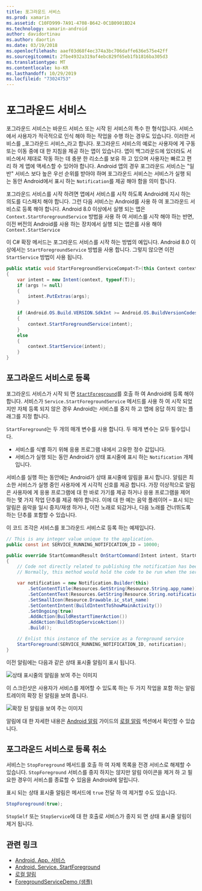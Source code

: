 ```yaml
---
title: 포그라운드 서비스
ms.prod: xamarin
ms.assetid: C10FD999-7A91-4708-B642-0C1B0901BD24
ms.technology: xamarin-android
author: davidortinau
ms.author: daortin
ms.date: 03/19/2018
ms.openlocfilehash: aaef03d68f4ec374a3bc706daffe636e575e42ff
ms.sourcegitcommit: 2fbe4932a319af4ebc829f65eb1fb1816ba305d3
ms.translationtype: MT
ms.contentlocale: ko-KR
ms.lasthandoff: 10/29/2019
ms.locfileid: "73024753"
---
```

# <a name="foreground-services"></a>포그라운드 서비스

포그라운드 서비스는 바운드 서비스 또는 시작 된 서비스의 특수 한 형식입니다. 서비스에서 사용자가 적극적으로 인식 해야 하는 작업을 수행 하는 경우도 있습니다. 이러한 서비스를 _포그라운드 서비스_라고 합니다. 포그라운드 서비스의 예로는 사용자에 게 구동 또는 이동 중에 대 한 지침을 제공 하는 앱이 있습니다. 앱이 백그라운드에 있더라도 서비스에서 제대로 작동 하는 데 충분 한 리소스를 보유 하 고 있으며 사용자는 빠르고 편리 하 게 앱에 액세스할 수 있어야 합니다. Android 앱의 경우 포그라운드 서비스는 "일반" 서비스 보다 높은 우선 순위를 받아야 하며 포그라운드 서비스는 서비스가 실행 되는 동안 Android에서 표시 하는 `Notification`를 제공 해야 함을 의미 합니다.

포그라운드 서비스를 시작 하려면 앱에서 서비스를 시작 하도록 Android에 지시 하는 의도를 디스패치 해야 합니다. 그런 다음 서비스는 Android를 사용 하 여 포그라운드 서비스로 등록 해야 합니다. Android 8.0 이상에서 실행 되는 앱은 `Context.StartForegroundService` 방법을 사용 하 여 서비스를 시작 해야 하는 반면, 이전 버전의 Android를 사용 하는 장치에서 실행 되는 앱은를 사용 해야 `Context.StartService`

이 C# 확장 메서드는 포그라운드 서비스를 시작 하는 방법의 예입니다. Android 8.0 이상에서는 `StartForegroundService` 방법을 사용 합니다. 그렇지 않으면 이전 `StartService` 방법이 사용 됩니다.

```csharp
public static void StartForegroundServiceCompat<T>(this Context context, Bundle args = null) where T : Service
{
    var intent = new Intent(context, typeof(T));
    if (args != null) 
    {
        intent.PutExtras(args);
    }

    if (Android.OS.Build.VERSION.SdkInt >= Android.OS.BuildVersionCodes.O)
    {
        context.StartForegroundService(intent);
    }
    else
    {
        context.StartService(intent);
    }
}
```

## <a name="registering-as-a-foreground-service"></a>포그라운드 서비스로 등록

포그라운드 서비스가 시작 되 면 [`StartForeground`](xref:Android.App.Service.StartForeground*)를 호출 하 여 Android에 등록 해야 합니다. 서비스가 `Service.StartForegroundService` 메서드를 사용 하 여 시작 되었지만 자체 등록 되지 않은 경우 Android는 서비스를 중지 하 고 앱에 응답 하지 않는 플래그를 지정 합니다.

`StartForeground`는 두 개의 매개 변수를 사용 합니다. 두 매개 변수는 모두 필수입니다.

- 서비스를 식별 하기 위해 응용 프로그램 내에서 고유한 정수 값입니다.
- 서비스가 실행 되는 동안 Android가 상태 표시줄에 표시 하는 `Notification` 개체입니다.

서비스를 실행 하는 동안에는 Android가 상태 표시줄에 알림을 표시 합니다. 알림은 최소한 서비스가 실행 중인 사용자에 게 시각적 신호를 제공 합니다. 가장 이상적으로 알림은 사용자에 게 응용 프로그램에 대 한 바로 가기를 제공 하거나 응용 프로그램을 제어 하는 몇 가지 작업 단추를 제공 해야 합니다. 이에 대 한 예는 음악 플레이어 &ndash; 표시 되는 알림은 음악을 일시 중지/재생 하거나, 이전 노래로 되감거나, 다음 노래를 건너뛰도록 하는 단추를 포함할 수 있습니다. 

이 코드 조각은 서비스를 포그라운드 서비스로 등록 하는 예제입니다.   

```csharp
// This is any integer value unique to the application.
public const int SERVICE_RUNNING_NOTIFICATION_ID = 10000;

public override StartCommandResult OnStartCommand(Intent intent, StartCommandFlags flags, int startId)
{
    // Code not directly related to publishing the notification has been omitted for clarity.
    // Normally, this method would hold the code to be run when the service is started.

    var notification = new Notification.Builder(this)
        .SetContentTitle(Resources.GetString(Resource.String.app_name))
        .SetContentText(Resources.GetString(Resource.String.notification_text))
        .SetSmallIcon(Resource.Drawable.ic_stat_name)
        .SetContentIntent(BuildIntentToShowMainActivity())
        .SetOngoing(true)
        .AddAction(BuildRestartTimerAction())
        .AddAction(BuildStopServiceAction())
        .Build();

    // Enlist this instance of the service as a foreground service
    StartForeground(SERVICE_RUNNING_NOTIFICATION_ID, notification);
}
```

이전 알림에는 다음과 같은 상태 표시줄 알림이 표시 됩니다.

![상태 표시줄의 알림을 보여 주는 이미지](foreground-services-images/foreground-services-01.png "상태 표시줄의 알림을 보여 주는 이미지")

이 스크린샷은 사용자가 서비스를 제어할 수 있도록 하는 두 가지 작업을 포함 하는 알림 트레이의 확장 된 알림을 보여 줍니다.

![확장 된 알림을 보여 주는 이미지](foreground-services-images/foreground-services-02.png "확장 된 알림을 표시 하는 이미지입니다.")

알림에 대 한 자세한 내용은 [Android 알림](~/android/app-fundamentals/notifications/index.md) 가이드의 [로컬 알림](~/android/app-fundamentals/notifications/local-notifications.md) 섹션에서 확인할 수 있습니다.

## <a name="unregistering-as-a-foreground-service"></a>포그라운드 서비스로 등록 취소

서비스는 `StopForeground` 메서드를 호출 하 여 자체 목록을 전경 서비스로 해제할 수 있습니다. `StopForeground` 서비스를 중지 하지는 않지만 알림 아이콘을 제거 하 고 필요한 경우이 서비스를 종료할 수 있음을 Android에 알립니다.

표시 되는 상태 표시줄 알림은 메서드에 `true` 전달 하 여 제거할 수도 있습니다. 

```csharp
StopForeground(true);
```

`StopSelf` 또는 `StopService`에 대 한 호출로 서비스가 중지 되 면 상태 표시줄 알림이 제거 됩니다.

## <a name="related-links"></a>관련 링크

- [Android. App. 서비스](xref:Android.App.Service)
- [Android. Service. StartForeground](xref:Android.App.Service.StartForeground*)
- [로컬 알림](~/android/app-fundamentals/notifications/local-notifications.md)
- [ForegroundServiceDemo (샘플)](https://docs.microsoft.com/samples/xamarin/monodroid-samples/applicationfundamentals-servicesamples-foregroundservicedemo)

